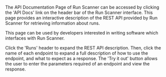 The API Documentation Page of Run Scanner can be accessed by clicking the 'API Docs' link on the header bar of the Run Scanner interface. This page provides an interactive description of the REST API provided by Run Scanner for retrieving information about runs.

This page can be used by developers interested in writing software which interfaces with Run Scanner.

Click the 'Runs' header to expand the REST API description. Then, click the name of each endpoint to expand a full description of how to use the endpoint, and what to expect as a response. The 'Try it out' button allows the user to enter the parameters required of an endpoint and view the response.
